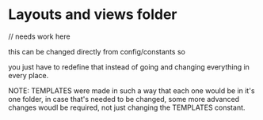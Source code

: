 # Layouts and views folder
// needs work here 

this can be changed directly from config/constants so 

you just have to redefine that instead of going and changing everything in every place.
 
 NOTE: TEMPLATES were made in such a way that each one would be in it's one folder, in 
 case that's needed to be changed, some more advanced changes woudl be required,
 not just changing the TEMPLATES constant.